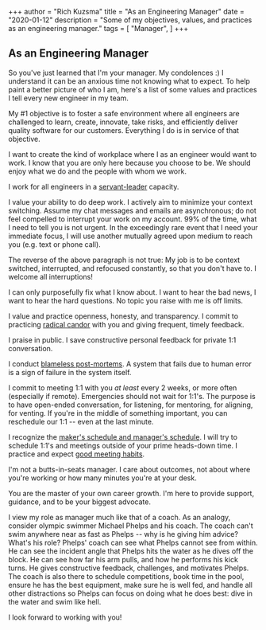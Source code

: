 +++
author = "Rich Kuzsma"
title = "As an Engineering Manager"
date = "2020-01-12"
description = "Some of my objectives, values, and practices as an engineering manager."
tags = [
    "Manager",
]
+++

## As an Engineering Manager

So you've just learned that I'm your manager. My condolences :)   I understand it can be an anxious time not knowing what to expect. To help paint a better picture of who I am, here's a list of some values and practices I tell every new engineer in my team.

My #1 objective is to foster a safe environment where all engineers are challenged to learn, create, innovate, take risks, and efficiently deliver quality software for our customers. Everything I do is in service of that objective.

I want to create the kind of workplace where I as an engineer would want to work. I know that you are only here because you choose to be. We should enjoy what we do and the people with whom we work.

I work for all engineers in a [servant-leader](https://en.wikipedia.org/wiki/Servant_leadership) capacity.

I value your ability to do deep work. I actively aim to minimize your context switching. Assume my chat messages and emails are asynchronous; do not feel compelled to interrupt your work on my account. 99% of the time, what I need to tell you is not urgent. In the exceedingly rare event that I need your immediate focus, I will use another mutually agreed upon medium to reach you (e.g. text or phone call).

The reverse of the above paragraph is not true: My job is to be context switched, interrupted, and refocused constantly, so that you don't have to. I welcome all interruptions!

I can only purposefully fix what I know about. I want to hear the bad news, I want to hear the hard questions. No topic you raise with me is off limits.

I value and practice openness, honesty, and transparency. I commit to practicing [radical candor](https://www.fastcompany.com/3054668/former-googler-lets-us-in-on-the-surprising-secret-to-being-a-good-boss) with you and giving frequent, timely feedback.

I praise in public. I save constructive personal feedback for private 1:1 conversation.

I conduct [blameless post-mortems](https://www.atlassian.com/incident-management/postmortem/blameless). A system that fails due to human error is a sign of failure in the system itself.

I commit to meeting 1:1 with you _at least_ every 2 weeks, or more often (especially if remote). Emergencies should not wait for 1:1's. The purpose is to have open-ended conversation, for listening, for mentoring, for aligning, for venting. If you're in the middle of something important, you can reschedule our 1:1  -- even at the last minute.

I recognize the [maker's schedule and manager's schedule](http://www.paulgraham.com/makersschedule.html). I will try to schedule 1:1's and meetings outside of your prime heads-down time. I practice and expect [good meeting habits](https://www.liquidplanner.com/blog/10-tips-to-make-the-most-out-of-your-business-meetings/).

I'm not a butts-in-seats manager. I care about outcomes, not about where you're working or how many minutes you're at your desk.

You are the master of your own career growth. I'm here to provide support, guidance, and to be your biggest advocate.

I view my role as manager much like that of a coach. As an analogy, consider olympic swimmer Michael Phelps and his coach. The coach can't swim anywhere near as fast as Phelps -- why is he giving him advice? What's his role? Phelps' coach can see what Phelps cannot see from within. He can see the incident angle that Phelps hits the water as he dives off the block. He can see how far his arm pulls, and how he performs his kick turns. He gives constructive feedback, challenges, and motivates Phelps. The coach is also there to schedule competitions, book time in the pool, ensure he has the best equipment, make sure he is well fed, and handle all other distractions so Phelps can focus on doing what he does best: dive in the water and swim like hell.

I look forward to working with you!
